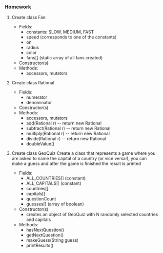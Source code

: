 ### Homework

1. Create class Fan
    - Fields:
        - constants: SLOW, MEDIUM, FAST
        - speed (corresponds to one of the constants)
        - on
        - radius
        - color
        - fans[] (static array of all fans created)
    - Constructor(s)
    - Methods: 
        - accessors, mutators

2. Create class Rational
    - Fields:
        - numerator
        - denominator
    - Constructor(s)
    - Methods:
        - accessors, mutators
        - add(Rational r) -- return new Rational
        - subtract(Rational r) -- return new Rational
        - multiply(Rational r) -- return new Rational
        - divide(Rational r) -- return new Rational
        - doubleValue()

3. Create class GeoQuiz
   Create a class that represents a game where you are asked to name the capital of a country (or vice versa!), you can make a guess and after the game is finished the result is printed
    - Fields:
        - ALL_COUNTRIES[] (constant)
        - ALL_CAPITALS[] (constant)
        - countries[]
        - capitals[]
        - questionCount
        - guesses[] (array of boolean)
    - Constructor(s)
        - creates an object of GeoQuiz with N randomly selected countries and capitals
    - Methods:
        - hasNextQuestion()
        - getNextQuestion()
        - makeGuess(String guess)
        - printResults()